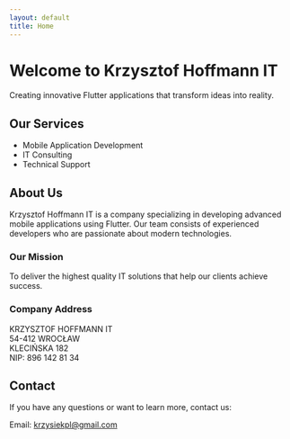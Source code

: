 ```yaml
---
layout: default
title: Home
---
```


# Welcome to Krzysztof Hoffmann IT

Creating innovative Flutter applications that transform ideas into reality.

## Our Services

- Mobile Application Development
- IT Consulting
- Technical Support

## About Us

Krzysztof Hoffmann IT is a company specializing in developing advanced mobile applications using Flutter. Our team consists of experienced developers who are passionate about modern technologies.

### Our Mission

To deliver the highest quality IT solutions that help our clients achieve success.

### Company Address

KRZYSZTOF HOFFMANN IT  
54-412 WROCŁAW  
KLECIŃSKA 182  
NIP: 896 142 81 34

## Contact

If you have any questions or want to learn more, contact us:

Email: [krzysiekpl@gmail.com](mailto:krzysiekpl@gmail.com)
